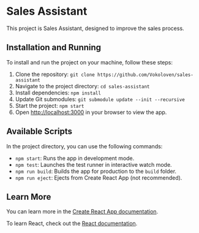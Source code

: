 # Sales Assistant

This project is Sales Assistant, designed to improve the sales process.

## Installation and Running

To install and run the project on your machine, follow these steps:

1. Clone the repository:
   ```git clone https://github.com/Vokoloven/sales-assistant```
2. Navigate to the project directory:
   `cd sales-assistant`
3. Install dependencies:
   `npm install`
4. Update Git submodules:
   `git submodule update --init --recursive`
5. Start the project:
   `npm start`
6. Open [http://localhost:3000](http://localhost:3000) in your browser to view the app.

## Available Scripts

In the project directory, you can use the following commands:

- `npm start`: Runs the app in development mode.
- `npm test`: Launches the test runner in interactive watch mode.
- `npm run build`: Builds the app for production to the `build` folder.
- `npm run eject`: Ejects from Create React App (not recommended).

## Learn More

You can learn more in the [Create React App documentation](https://facebook.github.io/create-react-app/docs/getting-started).

To learn React, check out the [React documentation](https://reactjs.org/).
